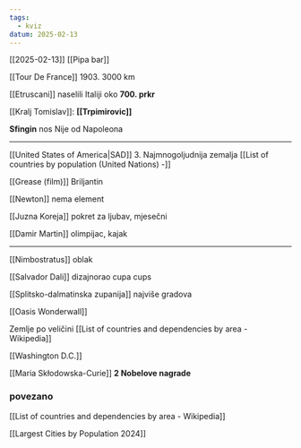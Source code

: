 ```yaml
---
tags:
  - kviz
datum: 2025-02-13
---
```

[[2025-02-13]]
[[Pipa bar]]
 
[[Tour De France]]
1903.
3000 km

[[Etruscani]] naselili Italiji oko **700. prkr**

[[Kralj Tomislav]]: **[[Trpimirovic]]**

**Sfingin** nos
	Nije od Napoleona

---

 [[United States of America|SAD]] 3. Najmnogoljudnija zemalja 
[[List of countries by population (United Nations) -]]

[[Grease (film)]] Briljantin

[[Newton]] nema element 

[[Juzna Koreja]] pokret za ljubav, mjesečni 

[[Damir Martin]] olimpijac, kajak

---
[[Nimbostratus]] oblak

[[Salvador Dali]] dizajnorao cupa cups

[[Splitsko-dalmatinska zupanija]] najviše gradova 

[[Oasis Wonderwall]]

Zemlje po veličini [[List of countries and dependencies by area - Wikipedia]]

[[Washington D.C.]]

[[Maria Skłodowska-Curie]] **2 Nobelove nagrade** 

### povezano

[[List of countries and dependencies by area - Wikipedia]]

[[Largest Cities by Population 2024]]
